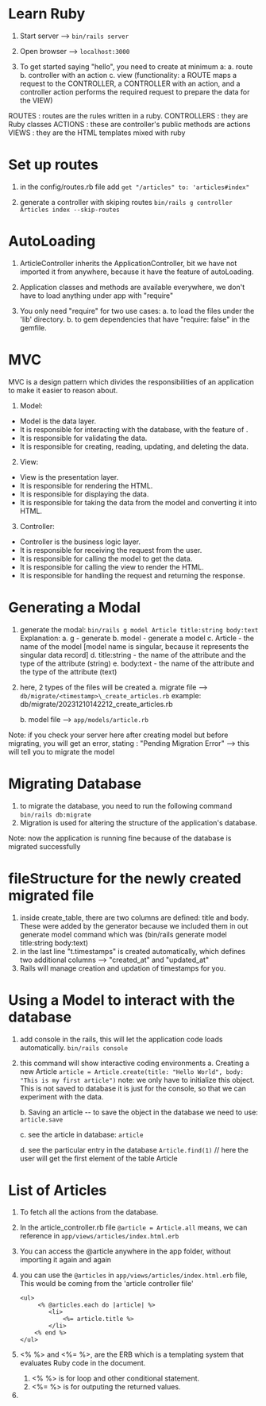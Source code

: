 # Learn Ruby

1. Start server --> `bin/rails server`
2. Open browser --> `localhost:3000`

3. To get started saying "hello", you need to create at minimum a:
   a. route
   b. controller with an action
   c. view
   (functionality: a ROUTE maps a request to the CONTROLLER, a CONTROLLER with an action, and a controller action performs the required request to prepare the data for the VIEW)

ROUTES : routes are the rules written in a ruby.
CONTROLLERS : they are Ruby classes
ACTIONS : these are controller's public methods are actions
VIEWS : they are the HTML templates mixed with ruby

# Set up routes

1. in the config/routes.rb file add
   `get "/articles" to: 'articles#index"`

2. generate a controller with skiping routes
   `bin/rails g controller Articles index --skip-routes`

# AutoLoading

1. ArticleController inherits the ApplicationController, bit we have not imported it from anywhere, because it have the feature of autoLoading.

2. Application classes and methods are available everywhere, we don't have to load anything under app with "require"

3. You only need "require" for two use cases:
   a. to load the files under the 'lib' directory.
   b. to gem dependencies that have "require: false" in the gemfile.

# MVC

MVC is a design pattern which divides the responsibilities of an application to make it easier to reason about.

1. Model:

- Model is the data layer.
- It is responsible for interacting with the database, with the feature of .
- It is responsible for validating the data.
- It is responsible for creating, reading, updating, and deleting the data.

2. View:

- View is the presentation layer.
- It is responsible for rendering the HTML.
- It is responsible for displaying the data.
- It is responsible for taking the data from the model and converting it into HTML.

3. Controller:

- Controller is the business logic layer.
- It is responsible for receiving the request from the user.
- It is responsible for calling the model to get the data.
- It is responsible for calling the view to render the HTML.
- It is responsible for handling the request and returning the response.

# Generating a Modal

1. generate the modal:
   `bin/rails g model Article title:string body:text `
   Explanation:
   a. g - generate
   b. model - generate a model
   c. Article - the name of the model [model name is singular, because it represents the singular data record]
   d. title:string - the name of the attribute and the type of the attribute (string)
   e. body:text - the name of the attribute and the type of the attribute (text)

2. here, 2 types of the files will be created
   a. migrate file --> `db/migrate/<timestamp>\_create_articles.rb`
   example: db/migrate/20231210142212_create_articles.rb

   b. model file --> `app/models/article.rb`

Note: if you check your server here after creating model but before migrating, you will get an error, stating : "Pending Migration Error"
--> this will tell you to migrate the model

# Migrating Database

1. to migrate the database, you need to run the following command
   `bin/rails db:migrate`
2. Migration is used for altering the structure of the application's database.

Note: now the application is running fine because of the database is migrated successfully

# fileStructure for the newly created migrated file

1. inside create_table, there are two columns are defined: title and body. These were added by the generator because we included them in out generate model command which was (bin/rails generate model title:string body:text)
2. in the last line "t.timestamps" is created automatically, which defines two additional columns --> "created_at" and "updated_at"
3. Rails will manage creation and updation of timestamps for you.

# Using a Model to interact with the database

1. add console in the rails, this will let the application code loads automatically.
   `bin/rails console`
2. this command will show interactive coding environments
   a. Creating a new Article
   `article = Article.create(title: "Hello World", body: "This is my first article")`
   note: we only have to initialize this object. This is not saved to database it is just for the console, so that we can experiment with the data.

   b. Saving an article -- to save the object in the database we need to use:
   `article.save`

   c. see the article in database:
   `article`

   d. see the particular entry in the database
   `Article.find(1)` // here the user will get the first element of the table Article

# List of Articles

1. To fetch all the actions from the database.
2. In the article_controller.rb file `@article = Article.all` means, we can reference in `app/views/articles/index.html.erb`
3. You can access the @article anywhere in the app folder, without importing it again and again
4. you can use the `@articles` in `app/views/articles/index.html.erb` file, This would be coming from the 'article controller file'

   ```
   <ul>
        <% @articles.each do |article| %>
           <li>
               <%= article.title %>
           </li>
       <% end %>
   </ul>
   ```

5. <% %> and <%= %>, are the ERB which is a templating system that evaluates Ruby code in the document.

   1. <% %> is for loop and other conditional statement.
   2. <%= %> is for outputing the returned values.

6.
